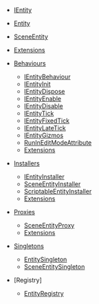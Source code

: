 - [IEntity](Entities/IEntity.md)
- [Entity](Entities/Entity.md)
- [SceneEntity](Entities/SceneEntity.md)
- [Extensions](Entities/Extensions.md)



- [Behaviours]()
    - [IEntityBehaviour](Behaviours/IEntityBehaviour.md)
    - [IEntityInit](Behaviours/IEntityInit.md)
    - [IEntityDispose](Behaviours/IEntityDispose.md)
    - [IEntityEnable](Behaviours/IEntityEnable.md)
    - [IEntityDisable](Behaviours/IEntityDisable.md)
    - [IEntityTick](Behaviours/IEntityTick.md)
    - [IEntityFixedTick](Behaviours/IEntityFixedTick.md)
    - [IEntityLateTick](Behaviours/IEntityLateTick.md)
    - [IEntityGizmos](Behaviours/IEntityGizmos.md)
    - [RunInEditModeAttribute](Attributes/RunInEditModeAttribute.md)
    - [Extensions](Entities/Extensions.md)

- [Installers]()
    - [IEntityInstaller](Installers/IEntityInstaller.md)
    - [SceneEntityInstaller](Installers/SceneEntityInstaller.md)
    - [ScriptableEntityInstaller](Installers/ScriptableEntityInstaller.md)
    - [Extensions](Entities/Extensions.md)

- [Proxies]()
    - [SceneEntityProxy](Entities/SceneEntityProxy.md)
    - [Extensions](Entities/Extensions.md)

- [Singletons]()
    - [EntitySingleton](Entities/EntitySingleton.md)
    - [SceneEntitySingleton](Entities/SceneEntitySingleton.md)
- [Registry]
    - [EntityRegistry](Registry/EntityRegistry.md)